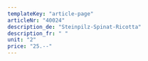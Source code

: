```yaml
---
templateKey: "article-page"
articleNr: "40024"
description_de: "Steinpilz-Spinat-Ricotta"
description_fr: " "
unit: "2"
price: "25.--"
---
```


